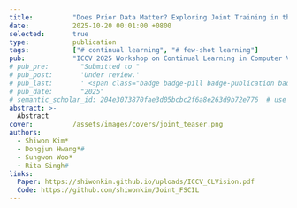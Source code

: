 ```yaml
---
title:          "Does Prior Data Matter? Exploring Joint Training in the Context of Few-Shot Class-Incremental Learning"
date:           2025-10-20 00:01:00 +0800
selected:       true
type:           publication
tags:           ["# continual learning", "# few-shot learning"]
pub:            "ICCV 2025 Workshop on Continual Learning in Computer Vision (CLVision)"
# pub_pre:        "Submitted to "
# pub_post:       'Under review.'
# pub_last:       ' <span class="badge badge-pill badge-publication badge-success">Spotlight</span>'
# pub_date:       "2025"
# semantic_scholar_id: 204e3073870fae3d05bcbc2f6a8e263d9b72e776  # use this to retrieve citation count
abstract: >-
  Abstract
cover:          /assets/images/covers/joint_teaser.png
authors:
  - Shiwon Kim*
  - Dongjun Hwang*#
  - Sungwon Woo*
  - Rita Singh#
links:
  Paper: https://shiwonkim.github.io/uploads/ICCV_CLVision.pdf
  Code: https://github.com/shiwonkim/Joint_FSCIL
---
```

